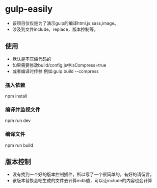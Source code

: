 # gulp-easily

* 该项目仅仅是为了演示gulp的编译html,js,sass,image。
* 涉及到文件include，replace，版本控制等。

## 使用
* 默认是不压缩代码的
* 如果需要修改build/config.js中isCompress=true
* 或者编译时传参 例如:gulp build --compress

### 插入依赖
npm install

### 编译并监视文件
npm run dev

### 编译文件
npm run build

## 版本控制
* 没有找到一个好的版本控制插件，所以写了一个很简单的，有好的请留言。
* 该版本替换会吧生成的文件去计算md5值，可以让include的内容也会计算
